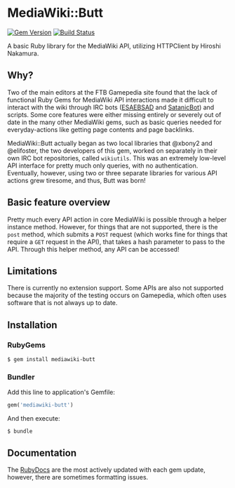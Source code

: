 # MediaWiki::Butt
[![Gem Version](https://badge.fury.io/rb/mediawiki-butt.svg)](https://badge.fury.io/rb/mediawiki-butt)
[![Build Status](https://travis-ci.org/FTB-Gamepedia/MediaWiki-Butt-Ruby.svg?branch=master)](https://travis-ci.org/FTB-Gamepedia/MediaWiki-Butt-Ruby)


A basic Ruby library for the MediaWiki API, utilizing HTTPClient by Hiroshi Nakamura.

## Why?
Two of the main editors at the FTB Gamepedia site found that the lack of functional Ruby Gems for MediaWiki API interactions made it difficult to interact with the wiki through IRC bots ([ESAEBSAD](https://github.com/xbony2/Experimental-Self-Aware-Electronic-Based-Space-Analyzing-Droid) and [SatanicBot](https://github.com/FTB-Gamepedia/SatanicBot)) and scripts. Some core features were either missing entirely or severely out of date in the many other MediaWiki gems, such as basic queries needed for everyday-actions like getting page contents and page backlinks.

MediaWiki::Butt actually began as two local libraries that @xbony2 and @elifoster, the two developers of this gem, worked on separately in their own IRC bot repositories, called `wikiutils`. This was an extremely low-level API interface for pretty much only queries, with no authentication. Eventually, however, using two or three separate libraries for various API actions grew tiresome, and thus, Butt was born!

## Basic feature overview
Pretty much every API action in core MediaWiki is possible through a helper instance method. However, for things that are not supported, there is the `post` method, which submits a `POST` request (which works fine for things that require a `GET` request in the API), that takes a hash parameter to pass to the API. Through this helper method, any API can be accessed!

## Limitations
There is currently no extension support. Some APIs are also not supported because the majority of the testing occurs on Gamepedia, which often uses software that is not always up to date.

## Installation
### RubyGems
```shell
$ gem install mediawiki-butt
```

### Bundler
Add this line to application's Gemfile:

```ruby
gem('mediawiki-butt')
```

And then execute:
```shell
$ bundle
```

## Documentation
The [RubyDocs](http://www.rubydoc.info/gems/mediawiki-butt) are the most actively updated with each gem update, however, there are sometimes formatting issues.
